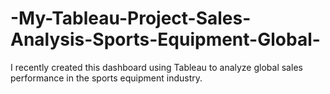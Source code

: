 # -My-Tableau-Project-Sales-Analysis-Sports-Equipment-Global-
I recently created this dashboard using Tableau to analyze global sales performance in the sports equipment industry.
